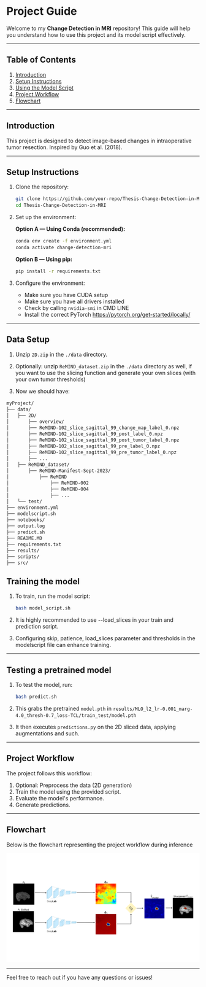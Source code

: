 # Project Guide

Welcome to my **Change Detection in MRI** repository! This guide will help you understand how to use this project and its model script effectively.

---

## Table of Contents
1. [Introduction](#introduction)
2. [Setup Instructions](#setup-instructions)
3. [Using the Model Script](#using-the-model-script)
4. [Project Workflow](#project-workflow)
5. [Flowchart](#flowchart)

---

## Introduction

This project is designed to detect image-based changes in intraoperative tumor resection. Inspired by Guo et al. (2018).

---

## Setup Instructions

1. Clone the repository:
    ```bash
    git clone https://github.com/your-repo/Thesis-Change-Detection-in-MRI.git
    cd Thesis-Change-Detection-in-MRI
    ```

2. Set up the environment:

    **Option A — Using Conda (recommended):**
    ```bash
    conda env create -f environment.yml
    conda activate change-detection-mri
    ```

    **Option B — Using pip:**
    ```bash
    pip install -r requirements.txt
    ```

3. Configure the environment:
    - Make sure you have CUDA setup
    - Make sure you have all drivers installed
    - Check by calling ```nvidia-smi``` in CMD LINE
    - Install the correct PyTorch https://pytorch.org/get-started/locally/

---
## Data Setup
1. Unzip ```2D.zip``` in the ```./data``` directory.


2.  Optionally: unzip ```ReMIND_dataset.zip``` in the ```./data``` directory as well, if you want to use the slicing function and generate your own slices (with your own tumor thresholds)

3. Now we should have:

```
myProject/
├── data/
│   ├── 2D/
│       ├── overview/
│       ├── ReMIND-102_slice_sagittal_99_change_map_label_0.npz
│       ├── ReMIND-102_slice_sagittal_99_post_label_0.npz
│       ├── ReMIND-102_slice_sagittal_99_post_tumor_label_0.npz
│       ├── ReMIND-102_slice_sagittal_99_pre_label_0.npz
│       ├── ReMIND-102_slice_sagittal_99_pre_tumor_label_0.npz
│       ├── ...
│   ├── ReMIND_dataset/
│       ├── ReMIND-Manifest-Sept-2023/
│           ├── ReMIND
│               ├── ReMIND-002
│               ├── ReMIND-004
│               ├── ...
│   └── test/
├── environment.yml
├── modelscript.sh
├── notebooks/
├── output.log
├── predict.sh
├── README.MD
├── requirements.txt
├── results/
├── scripts/
├── src/
```
## Training the model

1. To train, run the model script:
    ```bash
    bash model_script.sh
    ```

2. It is highly recommended to use --load_slices in your train and prediction script.

3. Configuring skip, patience, load_slices parameter and thresholds in the modelscript file can enhance training.


---
## Testing a pretrained model
1. To test the model, run:
    ```bash 
    bash predict.sh
    ```
2. This grabs the pretrained ```model.pth``` in ```results/MLO_l2_lr-0.001_marg-4.0_thresh-0.7_loss-TCL/train_test/model.pth```

3. It then executes ```predictions.py``` on the 2D sliced data, applying augmentations and such. 


---
## Project Workflow

The project follows this workflow:
1. Optional: Preprocess the data (2D generation)
2. Train the model using the provided script.
3. Evaluate the model's performance.
4. Generate predictions.

---

## Flowchart

Below is the flowchart representing the project workflow during inference

![Project Workflow](notebooks/images/flowchart_inference.png)

---

Feel free to reach out if you have any questions or issues!